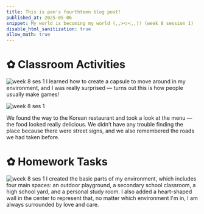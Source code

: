 ```yaml
---
title: This is pan's fourthteen blog post!
published_at: 2025-05-06
snippet: My world is becoming my world (,,>ヮ<,,)! (week 8 session 1)
disable_html_sanitization: true
allow_math: true
---
```


# ✿ Classroom Activities
![week 8 ses 1](classroomactivities/week8/w8s1.png)
I learned how to create a capsule to move around in my environment, and I was really surprised — turns out this is how people usually make games!

![week 8 ses 1](classroomactivities/week8/w8s1-1.png)

We found the way to the Korean restaurant and took a look at the menu — the food looked really delicious. We didn’t have any trouble finding the place because there were street signs, and we also remembered the roads we had taken before.


# ✿ Homework Tasks
![week 8 ses 1](homeworktasks/week8/w8s1.jpg)
I created the basic parts of my environment, which includes four main spaces: an outdoor playground, a secondary school classroom, a high school yard, and a personal study room. I also added a heart-shaped wall in the center to represent that, no matter which environment I'm in, I am always surrounded by love and care.
